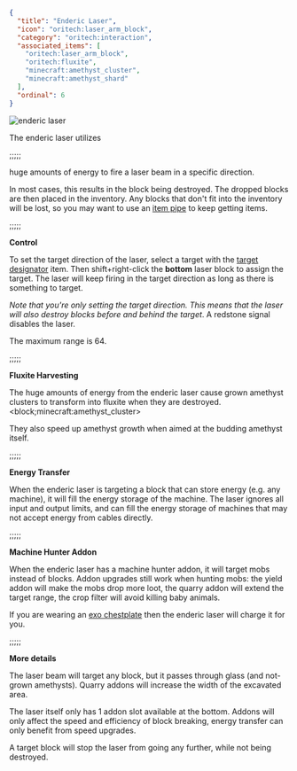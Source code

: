 ```json
{
  "title": "Enderic Laser",
  "icon": "oritech:laser_arm_block",
  "category": "oritech:interaction",
  "associated_items": [
    "oritech:laser_arm_block",
    "oritech:fluxite",
    "minecraft:amethyst_cluster",
    "minecraft:amethyst_shard"
  ],
  "ordinal": 6
}
```

![enderic laser](oritech:textures/book/enderic_laser.png,fit)

The enderic laser utilizes

;;;;;

huge amounts of energy to fire a laser beam in a specific direction.

 In most cases, this results in the block being destroyed. 
The dropped blocks are then placed in the inventory. Any blocks that don't fit into the inventory will be lost, so you may want to use an [item pipe](^oritech:logistics/item_transport) to keep getting items.

;;;;;

**Control**

To set the target direction of the laser, select a target with the [target designator](^oritech:tools/target_designator) item. Then shift+right-click the **bottom** laser block to assign the target. The laser will keep firing in the target direction as long as there is something to target. 

*Note that you're only setting the target direction. This means that the laser will also destroy blocks before and behind the target*.
A redstone signal disables the laser.

The maximum range is 64.

;;;;;

**Fluxite Harvesting**


The huge amounts of energy from the enderic laser cause grown amethyst clusters to transform into fluxite when they are destroyed.
<block;minecraft:amethyst_cluster>

They also speed up amethyst growth when aimed at the budding amethyst itself.

;;;;;

**Energy Transfer**

When the enderic laser is targeting a block that can store energy (e.g. any machine), it will fill the energy storage of the machine.
The laser ignores all input and output limits, and can fill the energy storage of machines that may not accept energy from cables directly.

;;;;;

**Machine Hunter Addon**

When the enderic laser has a machine hunter addon, it will target mobs instead of blocks. Addon upgrades still work when hunting mobs: the yield addon will make the
mobs drop more loot, the quarry addon will extend the target range, the crop filter will avoid killing baby animals.

If you are wearing an [exo chestplate](^oritech:tools/exo_armor) then the enderic laser will charge it for you.

;;;;;

**More details**

The laser beam will target any block, but it passes through glass (and not-grown amethysts). Quarry addons will increase the width of the excavated area.

The laser itself only has 1 addon slot available at the bottom. Addons will only affect the speed and efficiency of block breaking, energy transfer can only benefit from speed upgrades.

A target block will stop the laser from going any further, while not being destroyed.